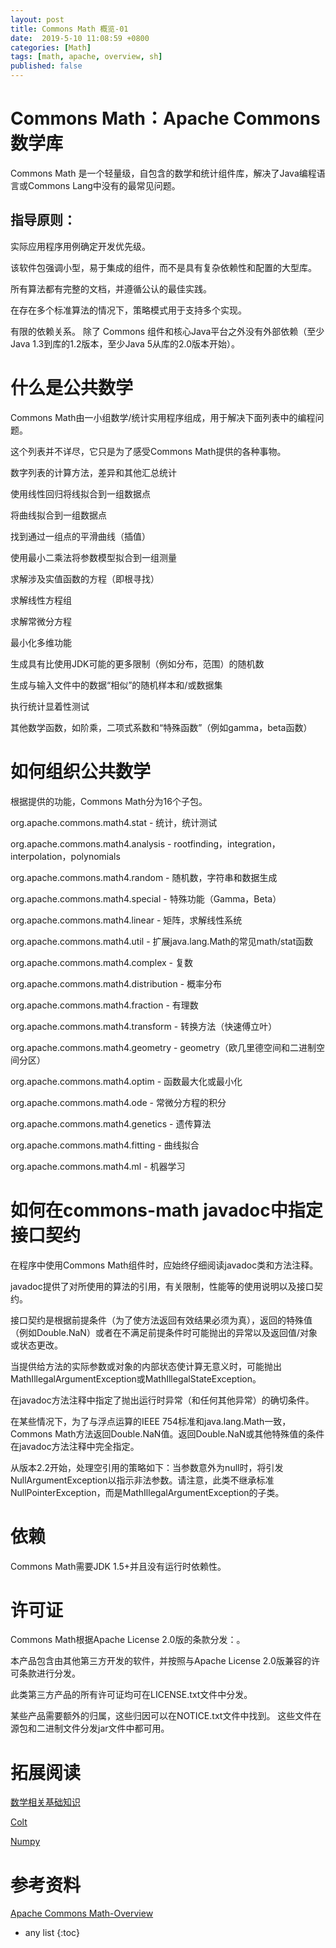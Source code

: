 ```yaml
---
layout: post
title: Commons Math 概览-01
date:  2019-5-10 11:08:59 +0800
categories: [Math]
tags: [math, apache, overview, sh]
published: false
---
```


# Commons Math：Apache Commons 数学库

Commons Math 是一个轻量级，自包含的数学和统计组件库，解决了Java编程语言或Commons Lang中没有的最常见问题。

## 指导原则：

实际应用程序用例确定开发优先级。

该软件包强调小型，易于集成的组件，而不是具有复杂依赖性和配置的大型库。

所有算法都有完整的文档，并遵循公认的最佳实践。

在存在多个标准算法的情况下，策略模式用于支持多个实现。

有限的依赖关系。 除了 Commons 组件和核心Java平台之外没有外部依赖（至少Java 1.3到库的1.2版本，至少Java 5从库的2.0版本开始）。

# 什么是公共数学

Commons Math由一小组数学/统计实用程序组成，用于解决下面列表中的编程问题。

这个列表并不详尽，它只是为了感受Commons Math提供的各种事物。

数字列表的计算方法，差异和其他汇总统计

使用线性回归将线拟合到一组数据点

将曲线拟合到一组数据点

找到通过一组点的平滑曲线（插值）

使用最小二乘法将参数模型拟合到一组测量

求解涉及实值函数的方程（即根寻找）

求解线性方程组

求解常微分方程

最小化多维功能

生成具有比使用JDK可能的更多限制（例如分布，范围）的随机数

生成与输入文件中的数据“相似”的随机样本和/或数据集

执行统计显着性测试

其他数学函数，如阶乘，二项式系数和“特殊函数”（例如gamma，beta函数）

# 如何组织公共数学

根据提供的功能，Commons Math分为16个子包。

org.apache.commons.math4.stat  - 统计，统计测试

org.apache.commons.math4.analysis  -  rootfinding，integration，interpolation，polynomials

org.apache.commons.math4.random  - 随机数，字符串和数据生成

org.apache.commons.math4.special  - 特殊功能（Gamma，Beta）

org.apache.commons.math4.linear  - 矩阵，求解线性系统

org.apache.commons.math4.util  - 扩展java.lang.Math的常见math/stat函数

org.apache.commons.math4.complex  - 复数

org.apache.commons.math4.distribution  - 概率分布

org.apache.commons.math4.fraction  - 有理数

org.apache.commons.math4.transform  - 转换方法（快速傅立叶）

org.apache.commons.math4.geometry  -  geometry（欧几里德空间和二进制空间分区）

org.apache.commons.math4.optim  - 函数最大化或最小化

org.apache.commons.math4.ode  - 常微分方程的积分

org.apache.commons.math4.genetics  - 遗传算法

org.apache.commons.math4.fitting  - 曲线拟合

org.apache.commons.math4.ml  - 机器学习

# 如何在commons-math javadoc中指定接口契约

在程序中使用Commons Math组件时，应始终仔细阅读javadoc类和方法注释。 

javadoc提供了对所使用的算法的引用，有关限制，性能等的使用说明以及接口契约。

接口契约是根据前提条件（为了使方法返回有效结果必须为真），返回的特殊值（例如Double.NaN）或者在不满足前提条件时可能抛出的异常以及返回值/对象或状态更改。

当提供给方法的实际参数或对象的内部状态使计算无意义时，可能抛出MathIllegalArgumentException或MathIllegalStateException。

在javadoc方法注释中指定了抛出运行时异常（和任何其他异常）的确切条件。

在某些情况下，为了与浮点运算的IEEE 754标准和java.lang.Math一致，Commons Math方法返回Double.NaN值。返回Double.NaN或其他特殊值的条件在javadoc方法注释中完全指定。

从版本2.2开始，处理空引用的策略如下：当参数意外为null时，将引发NullArgumentException以指示非法参数。请注意，此类不继承标准NullPointerException，而是MathIllegalArgumentException的子类。

# 依赖

Commons Math需要JDK 1.5+并且没有运行时依赖性。

# 许可证

Commons Math根据Apache License 2.0版的条款分发：。

本产品包含由其他第三方开发的软件，并按照与Apache License 2.0版兼容的许可条款进行分发。 

此类第三方产品的所有许可证均可在LICENSE.txt文件中分发。 

某些产品需要额外的归属，这些归因可以在NOTICE.txt文件中找到。 这些文件在源包和二进制文件分发jar文件中都可用。

# 拓展阅读

[数学相关基础知识](https://houbb.github.io/2017/08/23/math-00-overview-00)

[Colt]()

[Numpy]()

# 参考资料

[Apache Commons Math-Overview](http://commons.apache.org/proper/commons-math/userguide/overview.html)

* any list
{:toc}